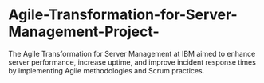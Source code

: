 # Agile-Transformation-for-Server-Management-Project-
The Agile Transformation for Server Management at IBM aimed to enhance server performance, increase uptime, and improve incident response times by implementing Agile methodologies and Scrum practices. 

